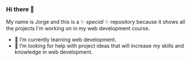 ### Hi there 👋

My name is Jorge and this is a ✨ _special_ ✨ repository because it shows all the projects I'm working on in my web development course.

- 🌱 I’m currently learning web development.
- 🤔 I’m looking for help with project ideas that will increase my skills and knowledge in web development.


<!--
**jlmoncay/jlmoncay** is a ✨ _special_ ✨ repository because its `README.md` (this file) appears on your GitHub profile.

Here are some ideas to get you started:

- 🔭 I’m currently working on ...
- 🌱 I’m currently learning ...
- 👯 I’m looking to collaborate on ...
- 🤔 I’m looking for help with ...
- 💬 Ask me about ...
- 📫 How to reach me: ...
- 😄 Pronouns: ...
- ⚡ Fun fact: ...
-->
